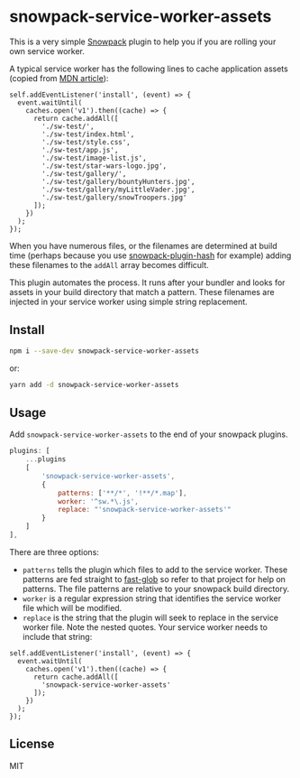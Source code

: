 # snowpack-service-worker-assets

This is a very simple [Snowpack](https://www.snowpack.dev/) plugin to help you if you are rolling your own service worker.

A typical service worker has the following lines to cache application assets (copied from [MDN article](https://developer.mozilla.org/en-US/docs/Web/API/Service_Worker_API/Using_Service_Workers#install_and_activate_populating_your_cache)):

```JS
self.addEventListener('install', (event) => {
  event.waitUntil(
    caches.open('v1').then((cache) => {
      return cache.addAll([
        './sw-test/',
        './sw-test/index.html',
        './sw-test/style.css',
        './sw-test/app.js',
        './sw-test/image-list.js',
        './sw-test/star-wars-logo.jpg',
        './sw-test/gallery/',
        './sw-test/gallery/bountyHunters.jpg',
        './sw-test/gallery/myLittleVader.jpg',
        './sw-test/gallery/snowTroopers.jpg'
      ]);
    })
  );
});
```

When you have numerous files, or the filenames are determined at build time (perhaps because you use [snowpack-plugin-hash](https://github.com/TylorS/snowpack-plugin-hash) for example) adding these filenames to the `addAll` array becomes difficult.

This plugin automates the process. It runs after your bundler and looks for assets in your build directory that match a pattern. These filenames are injected in your service worker using simple string replacement.

## Install

```sh
npm i --save-dev snowpack-service-worker-assets
```

or:
```sh
yarn add -d snowpack-service-worker-assets
```

## Usage

Add `snowpack-service-worker-assets` to the end of your snowpack plugins.

```js
plugins: [
	...plugins
	[
		'snowpack-service-worker-assets',
		{
			patterns: ['**/*', '!**/*.map'],
			worker: '^sw.*\.js',
			replace: "'snowpack-service-worker-assets'"
		}
	]
],
```

There are three options:

- `patterns` tells the plugin which files to add to the service worker. These patterns are fed straight to [fast-glob](https://github.com/mrmlnc/fast-glob#options-3) so refer to that project for help on patterns. The file patterns are relative to your snowpack build directory.
- `worker` is a regular expression string that identifies the service worker file which will be modified.
- `replace` is the string that the plugin will seek to replace in the service worker file. Note the nested quotes. Your service worker needs to include that string:

```JS
self.addEventListener('install', (event) => {
  event.waitUntil(
    caches.open('v1').then((cache) => {
      return cache.addAll([
        'snowpack-service-worker-assets'
      ]);
    })
  );
});
```

## License

MIT
